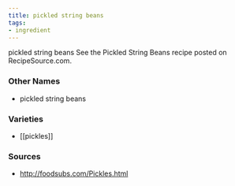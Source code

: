 ```yaml
---
title: pickled string beans
tags:
- ingredient
---
```

pickled string beans See the Pickled String Beans recipe posted on RecipeSource.com.

### Other Names

* pickled string beans

### Varieties

* [[pickles]]

### Sources
* http://foodsubs.com/Pickles.html
